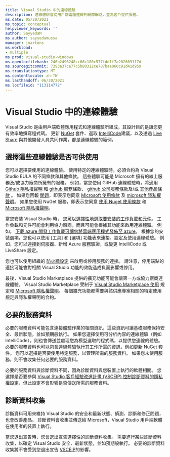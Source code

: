 ```yaml
---
title: Visual Studio 中的連線體驗
description: 連線體驗會從用戶端電腦連線到網際網路，並為客戶提供服務。
ms.date: 05/20/2021
ms.topic: conceptual
helpviewer_keywords: ''
author: SayyedaM
ms.author: sayyedamussa
manager: jmartens
ms.workload:
- multiple
ms.prod: visual-studio-windows
ms.openlocfilehash: 246b2496248cc66c180c577fdd1f7a202609117d
ms.sourcegitcommit: 7393a37ce77c5b80312ce787baa060c91d41d959
ms.translationtype: MT
ms.contentlocale: zh-TW
ms.lasthandoff: 06/30/2021
ms.locfileid: "113114772"
---
```

# <a name="connected-experiences-in-visual-studio"></a>**Visual Studio 中的連線體驗** #

Visual Studio 是由用戶端軟體應用程式和連線體驗所組成，其設計目的是讓您更有效率地撰寫程式碼。 更新 [NuGet](/nuget/consume-packages/install-use-packages-visual-studio) 套件、選取 [IntelliCode](/visualstudio/intellicode/overview)建議，以及透過 [Live Share](/visualstudio/liveshare/quickstart/share) 與其他開發人員共同作業，都是連線體驗的範例。 

## <a name="choose-whether-these-connected-experiences-are-available-to-use"></a>選擇這些連線體驗是否可供使用 ##

您可以選擇要使用的連線體驗。 使用特定的連線體驗時，必須合約為 Visual Studio EULA 的不同條款和其他條款。 這些體驗可能是 Microsoft 擁有的線上服務及/或協力廠商所擁有的服務。 例如，當您使用 GitHub 連線體驗時，將適用 [Github 隱私權聲明](https://docs.github.com/github/site-policy/github-privacy-statement) 和 [github 服務](https://docs.github.com/github/site-policy/github-terms-of-service)條款、 [github 公司服務條款](https://docs.github.com/github/site-policy/github-corporate-terms-of-service)及/或 [其他產品條款](https://docs.github.com/github/site-policy/github-additional-product-terms) 。 如果您回報 [問題](/visualstudio/ide/how-to-report-a-problem-with-visual-studio)，即表示您同意 [Microsoft 使用條款](https://www.microsoft.com/legal/terms-of-use) 及 [microsoft 隱私權聲明](https://privacy.microsoft.com/en-us/privacystatement)。 如果您使用 NuGet 服務，即表示您同意 [使用 Nuget 使用條款](https://www.nuget.org/policies/Terms) 和 [Microsoft 隱私權聲明](https://privacy.microsoft.com/en-us/privacystatement)。 

當您安裝 Visual Studio 時， [您可以選擇性地選取要安裝的工作負載和元件](/visualstudio/install/install-visual-studio)。 工作負載和元件可能會利用協力廠商，而且可能會根據其功能來啟用連線體驗。 例如， [下載 azure 開發工作負載可讓您將雲端應用程式發佈至 azure](https://visualstudio.microsoft.com/vs/features/azure/)。 根據您的安裝選項，您也可以使用 [工具] 和 [選項] 功能表來連接、設定及使用連線體驗。 例如，您可以連接到伺服器、新增 Azure 服務驗證，或變更 IntelliCode 或 LiveShare 設定。  

您也可以使用組織的 [防火牆設定](/visualstudio/install/install-and-use-visual-studio-behind-a-firewall-or-proxy-server) 來啟用或停用服務的連接。 請注意，停用端點的連接可能會對相關 Visual Studio 功能的效能造成負面影響或停用。 

最後，Visual Studio Marketplace 提供的擴充功能可能會讓第一方或協力廠商連線體驗。 Visual Studio Marketplace 受制于 [Visual Studio Marketplace 使用](https://cdn.vsassets.io/v/M146_20190123.39/_content/Microsoft-Visual-Studio-Marketplace-Terms-of-Use.pdf) 規定和 [Microsoft 隱私權聲明](https://privacy.microsoft.com/en-us/privacystatement)。 每個擴充功能都需要與該供應專案相關的特定使用規定與隱私權聲明的合約。  


## <a name="required-service-data"></a>必要的服務資料 ##

必要的服務資料可能包含連接體驗作業的相關資訊，這些資訊可讓基礎服務保持安全、最新狀態，並如預期般執行。 如果您選擇使用可分析內容的連線體驗（例如 IntelliCode），則也會傳送並處理您為模型選取的程式碼，以提供您連線的體驗。 必要的服務資料也可以包含連線體驗執行其工作所需的資訊，例如更新 NuGet 套件。 您可以選擇是否要使用特定服務，以管理所需的服務資料。 如果您未使用服務，則不會收集任何必要的服務資料。 

必要的服務資料與診斷資料不同，因為診斷資料與您裝置上執行的軟體相關。 您選擇是否要參與 [Visual Studio 客戶經驗改進計畫 (VSCEIP) 控制診斷資料的隱私權設定](/visualstudio/ide/visual-studio-experience-improvement-program)，但此設定不會影響是否傳送所需的服務資料。 

## <a name="diagnostic-data-collection"></a>診斷資料收集 ##

診斷資料可用來維持 Visual Studio 的安全和最新狀態、偵測、診斷和修正問題，也會改善產品。 診斷資料會收集並傳送給 Microsoft，Visual Studio 用戶端軟體在使用者的裝置上執行。

當您退出宣告時，您會退出宣告選擇性的診斷資料收集。 需要進行某些診斷資料收集，以確定 Visual Studio 安全、最新狀態，並如預期般執行。 必要的診斷資料收集將不會受到您退出宣告 [VSCEIP](/visualstudio/ide/visual-studio-experience-improvement-program)的影響。 
